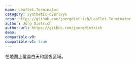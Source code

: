 ```yaml
---
name: Leaflet.Terminator
category: synthetic-overlays
repo: https://github.com/joergdietrich/Leaflet.Terminator
author: Jörg Dietrich
author-url: https://github.com/joergdietrich
demo: 
compatible-v0:
compatible-v1: true
---
```


在地图上覆盖白天和黑夜区域。
